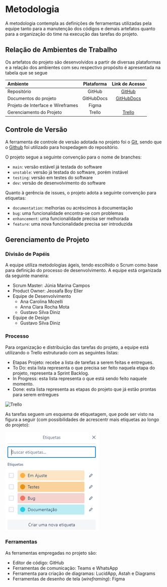 
# Metodologia

A metodologia contempla as definições de ferramentas utilizadas pela equipe tanto para a manutenção dos códigos e demais artefatos quanto para a organização do time na execução das tarefas do projeto.

## Relação de Ambientes de Trabalho

Os artefatos do projeto são desenvolvidos a partir de diversas plataformas e a relação dos ambientes com seu respectivo propósito é apresentada na tabela que se segue

Ambiente|Plataforma|Link de Acesso
|:--------|:----------:|:--------------:|
|Repositório|GitHub|[GitHub](https://github.com/ICEI-PUC-Minas-PMV-ADS/pmv-ads-2023-1-e2-proj-int-t6-projeto-controle-de-ponto) |
|Documentos do projeto|GitHubDocs|[GitHubDocs](https://github.com/ICEI-PUC-Minas-PMV-ADS/pmv-ads-2023-1-e2-proj-int-t6-projeto-controle-de-ponto) |
|Projeto de Interface e  Wireframes| Figma  |   |
|Gerenciamento do Projeto|Trello| [Trello](https://trello.com/b/cQ0pnoDd/controle-de-ponto-puc) |


## Controle de Versão

A ferramenta de controle de versão adotada no projeto foi o
[Git](https://git-scm.com/), sendo que o [Github](https://github.com)
foi utilizado para hospedagem do repositório.

O projeto segue a seguinte convenção para o nome de branches:

- `main`: versão estável já testada do software
- `unstable`: versão já testada do software, porém instável
- `testing`: versão em testes do software
- `dev`: versão de desenvolvimento do software

Quanto à gerência de issues, o projeto adota a seguinte convenção para
etiquetas:

- `documentation`: melhorias ou acréscimos à documentação
- `bug`: uma funcionalidade encontra-se com problemas
- `enhancement`: uma funcionalidade precisa ser melhorada
- `feature`: uma nova funcionalidade precisa ser introduzida

## Gerenciamento de Projeto

### Divisão de Papéis

A equipe utiliza metodologias ágeis, tendo escolhido o Scrum como base para definição do processo de desenvolvimento.
A equipe está organizada da seguinte maneira:

* Scrum Master: Júnia Marina Campos
* Product Owner: Jeosafa Boy Eller
* Equipe de Desenvolvimento
  - Ana Carolina Mozelli
  - Anna Clara Rocha Mota
  - Gustavo Silva Diniz
* Equipe de Design
  - Gustavo Silva Diniz


### Processo
Para organização e distribuição das tarefas do projeto, a equipe está utilizando o Trello estruturado com as seguintes listas:

-  Etapas Projeto: recebe a lista de tarefas a serem feitas e entregues.
-  To Do: esta lista representa o que precisa ser feito naquela etapa do projeto, representa a Sprint Backlog.
-  In Progress: esta lista representa o que está sendo feito naquele momento.
-  Done: esta lista representa as etapas do projeto que já estão prontas para serem entregues

![Trello](https://user-images.githubusercontent.com/115122757/230666426-aace289d-1c92-4aa0-8fb1-de03cf727187.png)

As tarefas seguem um esquema de etiquetagem, que pode ser visto na figura a seguir (com possibilidades de acrescentr mais etiquetas ao longo do projeto):

![Etiquetas](img/EtiquetasDeControle.PNG)
### Ferramentas

As ferramentas empregadas no projeto são:

- Editor de código: GitHub
- Ferramentas de comunicação: Teams e WhatsApp
- Ferramenta para criação de diagramas: LucidApp, Astah e Diagrams
- Ferramentas de desenho de tela (_wireframing_): Figma
